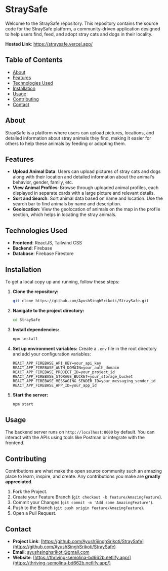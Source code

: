 # StraySafe

Welcome to the StraySafe repository. This repository contains the source code for the StraySafe platform, a community-driven application designed to help users find, feed, and adopt stray cats and dogs in their locality.

**Hosted Link**: https://straysafe.vercel.app/

## Table of Contents
- [About](#about)
- [Features](#features)
- [Technologies Used](#technologies-used)
- [Installation](#installation)
- [Usage](#usage)
- [Contributing](#contributing)
- [Contact](#contact)

## About
StraySafe is a platform where users can upload pictures, locations, and detailed information about stray animals they find, making it easier for others to help these animals by feeding or adopting them.

## Features
- **Upload Animal Data**: Users can upload pictures of stray cats and dogs along with their location and detailed information about the animal's behavior, gender, family, etc.
- **View Animal Profiles**: Browse through uploaded animal profiles, each displayed in separate cards with a large picture and relevant details.
- **Sort and Search**: Sort animal data based on name and location. Use the search bar to find animals by name and description.
- **Geolocation**: View the geolocation of animals on the map in the profile section, which helps in locating the stray animals.

## Technologies Used
- **Frontend**: ReactJS, Tailwind CSS
- **Backend**: Firebase
- **Database**: Firebase Firestore

## Installation
To get a local copy up and running, follow these steps:

1. **Clone the repository:**
    ```bash
    git clone https://github.com/AyushSinghSrikoti/StraySafe.git
    ```
2. **Navigate to the project directory:**
    ```bash
    cd StraySafe
    ```
3. **Install dependencies:**
    ```bash
    npm install
    ```
4. **Set up environment variables:**
    Create a `.env` file in the root directory and add your configuration variables:
    ```plaintext
    REACT_APP_FIREBASE_API_KEY=your_api_key
    REACT_APP_FIREBASE_AUTH_DOMAIN=your_auth_domain
    REACT_APP_FIREBASE_PROJECT_ID=your_project_id
    REACT_APP_FIREBASE_STORAGE_BUCKET=your_storage_bucket
    REACT_APP_FIREBASE_MESSAGING_SENDER_ID=your_messaging_sender_id
    REACT_APP_FIREBASE_APP_ID=your_app_id
    ```
5. **Start the server:**
    ```bash
    npm start
    ```

## Usage
The backend server runs on `http://localhost:8000` by default. You can interact with the APIs using tools like Postman or integrate with the frontend.

## Contributing
Contributions are what make the open source community such an amazing place to learn, inspire, and create. Any contributions you make are **greatly appreciated**.

1. Fork the Project.
2. Create your Feature Branch (`git checkout -b feature/AmazingFeature`).
3. Commit your Changes (`git commit -m 'Add some AmazingFeature'`).
4. Push to the Branch (`git push origin feature/AmazingFeature`).
5. Open a Pull Request.

## Contact
- **Project Link**: [https://github.com/AyushSinghSrikoti/StraySafe](https://github.com/AyushSinghSrikoti/StraySafe)
- **Email**: [ayushsinghsrikoti@gmail.com](mailto:ayushsinghsrikoti@gmail.com)
- **Website**: [https://thriving-semolina-bd662b.netlify.app/](https://thriving-semolina-bd662b.netlify.app/)
